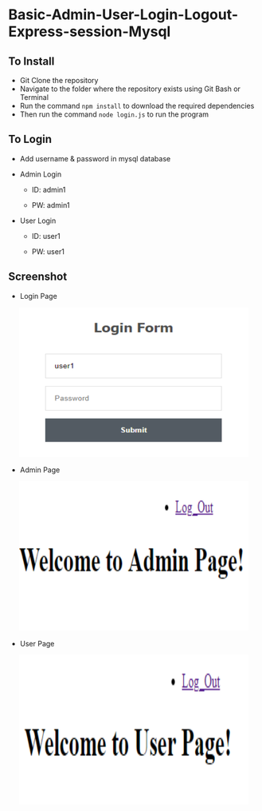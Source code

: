 # Basic-Admin-User-Login-Logout-Express-session-Mysql

## To Install

* Git Clone the repository
* Navigate to the folder where the repository exists using Git Bash or Terminal
* Run the command `npm install` to download the required dependencies
* Then run the command `node login.js` to run the program

## To Login
* Add username & password in mysql database

* Admin Login 

   - ID: admin1

   - PW: admin1

* User Login 

   - ID: user1

   - PW: user1

## Screenshot
* Login Page
<p align="center">
  <img width="460" height="300" src="./images/loginPage.PNG">
</p>

* Admin Page
<p align="center">
  <img width="460" height="300" src="./images/adminPage.PNG">
</p>

* User Page
<p align="center">
  <img width="460" height="300" src="./images/userPage.PNG">
</p>
